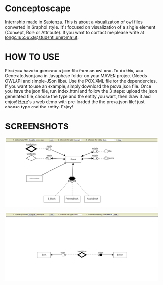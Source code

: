# Conceptoscape
Internship made in Sapienza. This is about a visualization of owl files converted in Graphol style.
It's focused on visualization of a single element (Concept, Role or Attribute).
If you want to contact me please write at longo.1655653@studenti.uniroma1.it.

# HOW TO USE
First you have to generate a json file from an owl one. To do this, use GenerateJson.java in Javaphase folder on your MAVEN project (Needs OWLAPI and simple-JSon libs). Use the POX.XML file for the dependencies. If you want to use an example, simply download the prova.json file.
Once you have the json file, run index.html and follow the 3 steps: upload the json generated file, choose the type and the entity you want, then draw it and enjoy!
[Here](https://1655653.github.io/Conceptoscape/)'s a web demo with pre-loaded the the prova.json file! just choose type and the entity. Enjoy! 

# SCREENSHOTS

![Concept](https://github.com/1655653/Conceptoscape/blob/master/Cattura.PNG?raw=true)




![Role](https://github.com/1655653/Conceptoscape/blob/master/Cattura2.PNG?raw=true)

